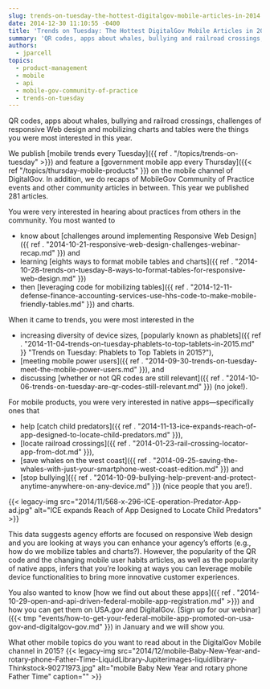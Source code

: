 ```yaml
---
slug: trends-on-tuesday-the-hottest-digitalgov-mobile-articles-in-2014
date: 2014-12-30 11:10:55 -0400
title: 'Trends on Tuesday: The Hottest DigitalGov Mobile Articles in 2014'
summary: 'QR codes, apps about whales, bullying and railroad crossings, challenges of responsive Web design and mobilizing charts and tables were the things you were most interested in this year. We publish mobile trends every Tuesday and feature a government mobile app every Thursday on the mobile channel of DigitalGov. In addition, we do recaps of MobileGov'
authors:
  - jparcell
topics:
  - product-management
  - mobile
  - api
  - mobile-gov-community-of-practice
  - trends-on-tuesday
---
```


QR codes, apps about whales, bullying and railroad crossings, challenges of responsive Web design and mobilizing charts and tables were the things you were most interested in this year.

We publish [mobile trends every Tuesday]({{ ref . "/topics/trends-on-tuesday" >}}) and feature a [government mobile app every Thursday]({{< ref "/topics/thursday-mobile-products" }}) on the mobile channel of DigitalGov. In addition, we do recaps of MobileGov Community of Practice events and other community articles in between. This year we published 281 articles.

You were very interested in hearing about practices from others in the community. You most wanted to

  * know about [challenges around implementing Responsive Web Design]({{ ref . "2014-10-21-responsive-web-design-challenges-webinar-recap.md" }}) and
  * learning [eights ways to format mobile tables and charts]({{ ref . "2014-10-28-trends-on-tuesday-8-ways-to-format-tables-for-responsive-web-design.md" }})
  * then [leveraging code for mobilizing tables]({{ ref . "2014-12-11-defense-finance-accounting-services-use-hhs-code-to-make-mobile-friendly-tables.md" }}) and charts.

When it came to trends, you were most interested in the

  * increasing diversity of device sizes, [popularly known as phablets]({{ ref . "2014-11-04-trends-on-tuesday-phablets-to-top-tablets-in-2015.md" }} "Trends on Tuesday: Phablets to Top Tablets in 2015?"),
  * [meeting mobile power users]({{ ref . "2014-09-30-trends-on-tuesday-meet-the-mobile-power-users.md" }}), and
  * discussing [whether or not QR codes are still relevant]({{ ref . "2014-10-06-trends-on-tuesday-are-qr-codes-still-relevant.md" }}) (no joke!).

For mobile products, you were very interested in native apps—specifically ones that

  * help [catch child predators]({{ ref . "2014-11-13-ice-expands-reach-of-app-designed-to-locate-child-predators.md" }}),
  * [locate railroad crossings]({{ ref . "2014-01-23-rail-crossing-locator-app-from-dot.md" }}),
  * [save whales on the west coast]({{ ref . "2014-09-25-saving-the-whales-with-just-your-smartphone-west-coast-edition.md" }}) and
  * [stop bullying]({{ ref . "2014-10-09-bullying-help-prevent-and-protect-anytime-anywhere-on-any-device.md" }}) (nice people that you are!).

{{< legacy-img src="2014/11/568-x-296-ICE-operation-Predator-App-ad.jpg" alt="ICE expands Reach of App Designed to Locate Child Predators" >}}

This data suggests agency efforts are focused on responsive Web design and you are looking at ways you can enhance your agency&#8217;s efforts (e.g., how do we mobilize tables and charts?). However, the popularity of the QR code and the changing mobile user habits articles, as well as the popularity of native apps, infers that you&#8217;re looking at ways you can leverage mobile device functionalities to bring more innovative customer experiences.

You also wanted to know [how we find out about these apps]({{ ref . "2014-10-29-open-and-api-driven-federal-mobile-app-registration.md" >}}) and how you can get them on USA.gov and DigitalGov. [Sign up for our webinar]({{< tmp "events/how-to-get-your-federal-mobile-app-promoted-on-usa-gov-and-digitalgov-gov.md" }}) in January and we will show you.

What other mobile topics do you want to read about in the DigitalGov Mobile channel in 2015? {{< legacy-img src="2014/12/mobile-Baby-New-Year-and-rotary-phone-Father-Time-LiquidLibrary-Jupiterimages-liquidlibrary-Thinkstock-90271973.jpg" alt="mobile Baby New Year and rotary phone Father Time" caption="" >}} 

 

 